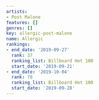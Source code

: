 ```yaml
---
artists:
- Post Malone
features: []
genres: []
key: allergic-post-malone
name: Allergic
rankings:
- end_date: '2019-09-27'
  rank: 37
  ranking_list: Billboard Hot 100
  start_date: '2019-09-21'
- end_date: '2019-10-04'
  rank: 78
  ranking_list: Billboard Hot 100
  start_date: '2019-09-28'
---
```


